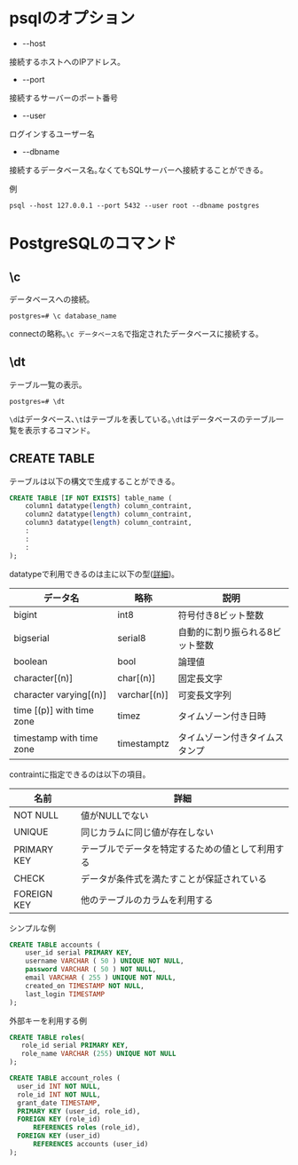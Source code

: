 # psqlのオプション

- --host

接続するホストへのIPアドレス｡

- --port

接続するサーバーのポート番号

- --user

ログインするユーザー名

- --dbname

接続するデータベース名｡なくてもSQLサーバーへ接続することができる｡

例

```
psql --host 127.0.0.1 --port 5432 --user root --dbname postgres
```

# PostgreSQLのコマンド

## \c

データベースへの接続｡

```
postgres=# \c database_name
```

connectの略称｡`\c データベース名`で指定されたデータベースに接続する｡

## \dt

テーブル一覧の表示｡

```
postgres=# \dt
```

`\d`はデータベース､`\t`はテーブルを表している｡`\dt`はデータベースのテーブル一覧を表示するコマンド｡

## CREATE TABLE

テーブルは以下の構文で生成することができる｡

```sql
CREATE TABLE [IF NOT EXISTS] table_name (
    column1 datatype(length) column_contraint,
    column2 datatype(length) column_contraint,
    column3 datatype(length) column_contraint,
    :
    :
    :
);
```

datatypeで利用できるのは主に以下の型([詳細](https://www.postgresql.org/docs/9.5/datatype.html))｡

|データ名|略称|説明|
|----|----|----|
|bigint|int8|符号付き8ビット整数|
|bigserial|serial8|自動的に割り振られる8ビット整数|
|boolean|bool|論理値|
|character[(n)]|char[(n)]|固定長文字|
|character varying[(n)]|varchar[(n)]|可変長文字列|
|time [(p)] with time zone|timez|タイムゾーン付き日時|
|timestamp with time zone|timestamptz|タイムゾーン付きタイムスタンプ|

contraintに指定できるのは以下の項目｡

|名前|詳細|
|----|----|
|NOT NULL|値がNULLでない|
|UNIQUE|同じカラムに同じ値が存在しない|
|PRIMARY KEY|テーブルでデータを特定するための値として利用する|
|CHECK|データが条件式を満たすことが保証されている|
|FOREIGN KEY|他のテーブルのカラムを利用する|

シンプルな例

```sql
CREATE TABLE accounts (
	user_id serial PRIMARY KEY,
	username VARCHAR ( 50 ) UNIQUE NOT NULL,
	password VARCHAR ( 50 ) NOT NULL,
	email VARCHAR ( 255 ) UNIQUE NOT NULL,
	created_on TIMESTAMP NOT NULL,
    last_login TIMESTAMP 
);
```

外部キーを利用する例

```sql
CREATE TABLE roles(
   role_id serial PRIMARY KEY,
   role_name VARCHAR (255) UNIQUE NOT NULL
);

CREATE TABLE account_roles (
  user_id INT NOT NULL,
  role_id INT NOT NULL,
  grant_date TIMESTAMP,
  PRIMARY KEY (user_id, role_id),
  FOREIGN KEY (role_id)
      REFERENCES roles (role_id),
  FOREIGN KEY (user_id)
      REFERENCES accounts (user_id)
);
```
